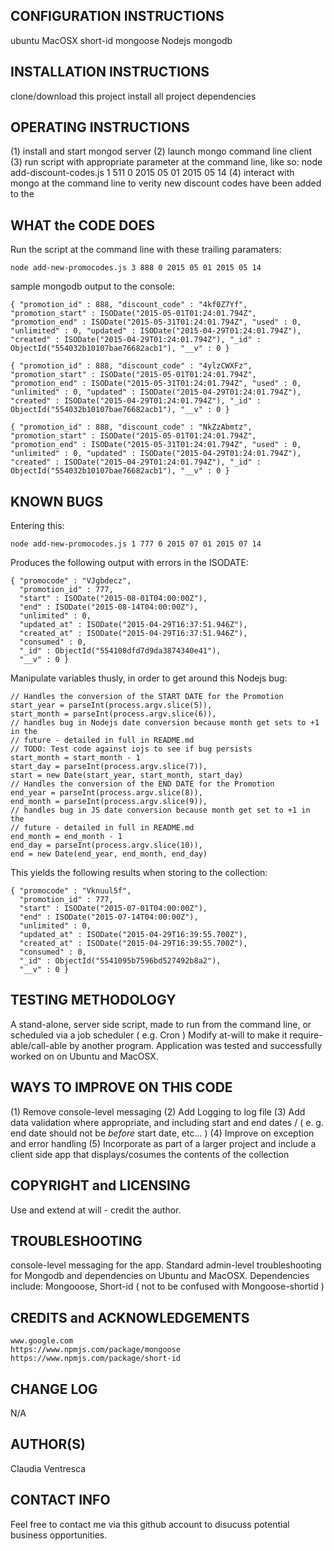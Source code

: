 CONFIGURATION INSTRUCTIONS
--------------------------
ubuntu
MacOSX
short-id
mongoose
Nodejs
mongodb


INSTALLATION INSTRUCTIONS
-------------------------
clone/download this project
install all project dependencies


OPERATING INSTRUCTIONS
----------------------
(1) install and start mongod server
(2) launch mongo command line client
(3) run script  with appropriate parameter at the command line, like so:
    node add-discount-codes.js 1 511 0 2015 05 01 2015 05 14
(4) interact with mongo at the command line to verity new discount codes have been added to the


WHAT the CODE DOES
------------------
Run the script at the command line with these trailing paramaters:

    node add-new-promocodes.js 3 888 0 2015 05 01 2015 05 14

sample mongodb output to the console:

    { "promotion_id" : 888, "discount_code" : "4kf0Z7Yf", "promotion_start" : ISODate("2015-05-01T01:24:01.794Z", "promotion_end" : ISODate("2015-05-31T01:24:01.794Z", "used" : 0, "unlimited" : 0, "updated" : ISODate("2015-04-29T01:24:01.794Z"), "created" : ISODate("2015-04-29T01:24:01.794Z"), "_id" : ObjectId("554032b10107bae76682acb1"), "__v" : 0 }

    { "promotion_id" : 888, "discount_code" : "4ylzCWXFz", "promotion_start" : ISODate("2015-05-01T01:24:01.794Z", "promotion_end" : ISODate("2015-05-31T01:24:01.794Z", "used" : 0, "unlimited" : 0, "updated" : ISODate("2015-04-29T01:24:01.794Z"), "created" : ISODate("2015-04-29T01:24:01.794Z"), "_id" : ObjectId("554032b10107bae76682acb1"), "__v" : 0 }

    { "promotion_id" : 888, "discount_code" : "NkZzAbmtz", "promotion_start" : ISODate("2015-05-01T01:24:01.794Z", "promotion_end" : ISODate("2015-05-31T01:24:01.794Z", "used" : 0, "unlimited" : 0, "updated" : ISODate("2015-04-29T01:24:01.794Z"), "created" : ISODate("2015-04-29T01:24:01.794Z"), "_id" : ObjectId("554032b10107bae76682acb1"), "__v" : 0 }


KNOWN BUGS
----------
Entering this:

    node add-new-promocodes.js 1 777 0 2015 07 01 2015 07 14

Produces the following output with errors in the ISODATE:

    { "promocode" : "VJgbdecz",
      "promotion_id" : 777,
      "start" : ISODate("2015-08-01T04:00:00Z"),
      "end" : ISODate("2015-08-14T04:00:00Z"),
      "unlimited" : 0,
      "updated_at" : ISODate("2015-04-29T16:37:51.946Z"),
      "created_at" : ISODate("2015-04-29T16:37:51.946Z"),
      "consumed" : 0,
      "_id" : ObjectId("554108dfd7d9da3874340e41"),
      "__v" : 0 }

Manipulate variables thusly, in order to get around this Nodejs bug:

    // Handles the conversion of the START DATE for the Promotion
    start_year = parseInt(process.argv.slice(5)),
    start_month = parseInt(process.argv.slice(6)),
    // handles bug in Nodejs date conversion because month get sets to +1 in the
    // future - detailed in full in README.md
    // TODO: Test code against iojs to see if bug persists
    start_month = start_month - 1
    start_day = parseInt(process.argv.slice(7)),
    start = new Date(start_year, start_month, start_day)
    // Handles the conversion of the END DATE for the Promotion
    end_year = parseInt(process.argv.slice(8)),
    end_month = parseInt(process.argv.slice(9)),
    // handles bug in JS date conversion because month get set to +1 in the
    // future - detailed in full in README.md
    end_month = end_month - 1
    end_day = parseInt(process.argv.slice(10)),
    end = new Date(end_year, end_month, end_day)

This yields the following results when storing to the collection:

    { "promocode" : "Vknuul5f",
      "promotion_id" : 777,
      "start" : ISODate("2015-07-01T04:00:00Z"),
      "end" : ISODate("2015-07-14T04:00:00Z"),
      "unlimited" : 0,
      "updated_at" : ISODate("2015-04-29T16:39:55.700Z"),
      "created_at" : ISODate("2015-04-29T16:39:55.700Z"),
      "consumed" : 0,
      "_id" : ObjectId("5541095b7596bd527492b8a2"),
      "__v" : 0 }


TESTING METHODOLOGY
-------------------
A stand-alone, server side script, made to run from the command line, or scheduled
via a job scheduler ( e.g. Cron )
Modify at-will to make it require-able/call-able by another program.
Application was tested and successfully worked on on Ubuntu and MacOSX.


WAYS TO IMPROVE ON THIS CODE
----------------------------
(1) Remove console-level messaging
(2) Add Logging to log file
(3) Add data validation where appropriate, and including start and end dates /
    ( e. g. end date should not be *before* start date, etc... )
(4) Improve on exception and error handling
(5) Incorporate as part of a larger project and include a client side app that displays/cosumes the contents of the collection


COPYRIGHT and LICENSING
-----------------------
Use and extend at will - credit the author.


TROUBLESHOOTING
---------------
console-level messaging for the app.
Standard admin-level troubleshooting for Mongodb and dependencies on Ubuntu and MacOSX.
Dependencies include: Mongooose, Short-id ( not to be confused with Mongoose-shortid )


CREDITS and ACKNOWLEDGEMENTS
----------------------------
    www.google.com
    https://www.npmjs.com/package/mongoose
    https://www.npmjs.com/package/short-id


CHANGE LOG
---------
N/A


AUTHOR(S)
-------
Claudia Ventresca


CONTACT INFO
------------
Feel free to contact me via this github account to disucuss potential business
opportunities.
